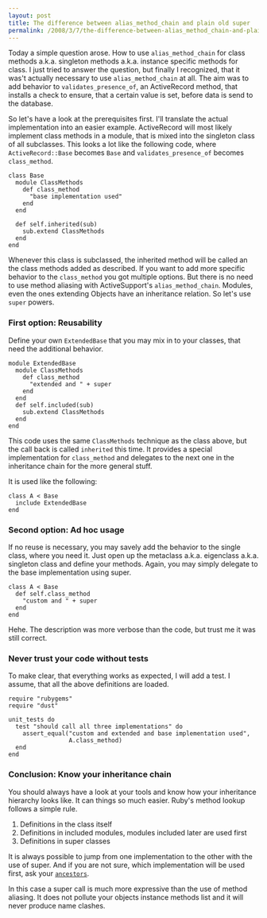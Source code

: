 ```yaml
---
layout: post
title: The difference between alias_method_chain and plain old super
permalink: /2008/3/7/the-difference-between-alias_method_chain-and-plain-old-super
---
```

Today a simple question arose. How to use `alias_method_chain` for class methods a.k.a. singleton methods a.k.a. instance specific methods for class. I just tried to answer the question, but finally I recognized, that it was't actually necessary to use `alias_method_chain` at all. The aim was to add behavior to `validates_presence_of`, an ActiveRecord method, that installs a check to ensure, that a certain value is set, before data is send to the database.

So let's have a look at the prerequisites first. I'll translate the actual implementation into an easier example. ActiveRecord will most likely implement class methods in a module, that is mixed into the singleton class of all subclasses. This looks a lot like the following code, where `ActiveRecord::Base` becomes `Base` and `validates_presence_of` becomes `class_method`.

    class Base
      module ClassMethods
        def class_method
          "base implementation used"
        end
      end

      def self.inherited(sub)
        sub.extend ClassMethods
      end
    end

Whenever this class is subclassed, the inherited method will be called an the class methods added as described. If you want to add more specific behavior to the `class_method` you got multiple options. But there is no need to use method aliasing with ActiveSupport's `alias_method_chain`. Modules, even the ones extending Objects have an inheritance relation. So let's use `super` powers.

### First option: Reusability

Define your own `ExtendedBase` that you may mix in to your classes, that need the additional behavior.

    module ExtendedBase
      module ClassMethods
        def class_method
          "extended and " + super
        end
      end
      def self.included(sub)
        sub.extend ClassMethods
      end
    end

This code uses the same `ClassMethods` technique as the class above, but the call back is called `inherited` this time. It provides a special implementation for `class_method` and delegates to the next one in the inheritance chain for the more general stuff.

It is used like the following:

    class A < Base
      include ExtendedBase
    end

### Second option: Ad hoc usage

If no reuse is necessary, you may savely add the behavior to the single class, where you need it. Just open up the metaclass a.k.a. eigenclass a.k.a. singleton class and define your methods. Again, you 
may simply delegate to the base implementation using super.

    class A < Base
      def self.class_method
        "custom and " + super
      end
    end

Hehe. The description was more verbose than the code, but trust me it was still correct.

### Never trust your code without tests

To make clear, that everything works as expected, I will add a test. I assume, that all the above definitions are loaded.

    require "rubygems"
    require "dust"

    unit_tests do
      test "should call all three implementations" do
        assert_equal("custom and extended and base implementation used",
                     A.class_method)
      end
    end

### Conclusion: Know your inheritance chain

You should always have a look at your tools and know how your inheritance hierarchy looks like. It can things so much easier. Ruby's method lookup follows a simple rule.

1. Definitions in the class itself
2. Definitions in included modules, modules included later are used first
3. Definitions in super classes

It is always possible to jump from one implementation to the other with the use of super. And if you are not sure, which implementation will be used first, ask your [`ancestors`](http://ruby-doc.org/core/classes/Module.html#M001700).

In this case a super call is much more expressive than the use of method aliasing. It does not pollute your objects instance methods list and it will never produce name clashes.
